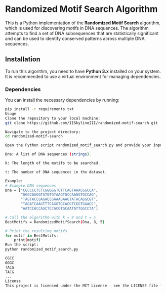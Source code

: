 # Randomized Motif Search Algorithm

This is a Python implementation of the **Randomized Motif Search** algorithm, which is used for discovering motifs in DNA sequences. The algorithm attempts to find a set of DNA subsequences that are statistically significant and can be used to identify conserved patterns across multiple DNA sequences.

## Installation

To run this algorithm, you need to have **Python 3.x** installed on your system. It is recommended to use a virtual environment for managing dependencies.

### Dependencies
You can install the necessary dependencies by running:

```bash
pip install -r requirements.txt
Usage
Clone the repository to your local machine:
git clone https://github.com/IISkylineIII/randomized-motif-search.git

Navigate to the project directory:
cd randomized-motif-search

Open the Python script randomized_motif_search.py and provide your input data. The function RandomizedMotifSearch accepts three arguments:

Dna: A list of DNA sequences (strings).

k: The length of the motifs to be searched.

t: The number of DNA sequences in the dataset.

Example:
# Example DNA sequences
Dna = ["CGCCCCTCTCGGGGGTGTTCAGTAAACGGCCA", 
       "GGGCGAGGTATGTGTAAGTGCCAAGGTGCCAG", 
       "TAGTACCGAGACCGAAAGAAGTATACAGGCGT", 
       "TAGATCAAGTTTCAGGTGCACGTCGGTGAACC", 
       "AATCCACCAGCTCCACGTGCAATGTTGGCCTA"]

# Call the algorithm with k = 8 and t = 5
BestMotifs = RandomizedMotifSearch(Dna, 8, 5)

# Print the resulting motifs
for motif in BestMotifs:
    print(motif)
Run the script:
python randomized_motif_search.py

CGCC
GGGC
TACG
TACG
...
License
This project is licensed under the MIT License - see the LICENSE file for details.



